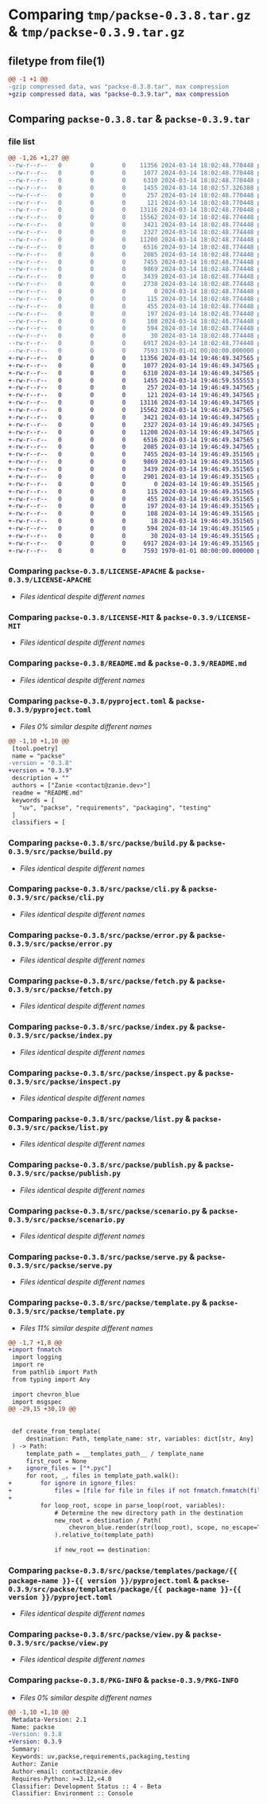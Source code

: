 # Comparing `tmp/packse-0.3.8.tar.gz` & `tmp/packse-0.3.9.tar.gz`

## filetype from file(1)

```diff
@@ -1 +1 @@
-gzip compressed data, was "packse-0.3.8.tar", max compression
+gzip compressed data, was "packse-0.3.9.tar", max compression
```

## Comparing `packse-0.3.8.tar` & `packse-0.3.9.tar`

### file list

```diff
@@ -1,26 +1,27 @@
--rw-r--r--   0        0        0    11356 2024-03-14 18:02:48.770448 packse-0.3.8/LICENSE-APACHE
--rw-r--r--   0        0        0     1077 2024-03-14 18:02:48.770448 packse-0.3.8/LICENSE-MIT
--rw-r--r--   0        0        0     6310 2024-03-14 18:02:48.770448 packse-0.3.8/README.md
--rw-r--r--   0        0        0     1455 2024-03-14 18:02:57.326388 packse-0.3.8/pyproject.toml
--rw-r--r--   0        0        0      257 2024-03-14 18:02:48.770448 packse-0.3.8/src/packse/__init__.py
--rw-r--r--   0        0        0      121 2024-03-14 18:02:48.770448 packse-0.3.8/src/packse/__main__.py
--rw-r--r--   0        0        0    13116 2024-03-14 18:02:48.770448 packse-0.3.8/src/packse/build.py
--rw-r--r--   0        0        0    15562 2024-03-14 18:02:48.774448 packse-0.3.8/src/packse/cli.py
--rw-r--r--   0        0        0     3421 2024-03-14 18:02:48.774448 packse-0.3.8/src/packse/error.py
--rw-r--r--   0        0        0     2327 2024-03-14 18:02:48.774448 packse-0.3.8/src/packse/fetch.py
--rw-r--r--   0        0        0    11200 2024-03-14 18:02:48.774448 packse-0.3.8/src/packse/index.py
--rw-r--r--   0        0        0     6516 2024-03-14 18:02:48.774448 packse-0.3.8/src/packse/inspect.py
--rw-r--r--   0        0        0     2085 2024-03-14 18:02:48.774448 packse-0.3.8/src/packse/list.py
--rw-r--r--   0        0        0     7455 2024-03-14 18:02:48.774448 packse-0.3.8/src/packse/publish.py
--rw-r--r--   0        0        0     9869 2024-03-14 18:02:48.774448 packse-0.3.8/src/packse/scenario.py
--rw-r--r--   0        0        0     3439 2024-03-14 18:02:48.774448 packse-0.3.8/src/packse/serve.py
--rw-r--r--   0        0        0     2738 2024-03-14 18:02:48.774448 packse-0.3.8/src/packse/template.py
--rw-r--r--   0        0        0        0 2024-03-14 18:02:48.774448 packse-0.3.8/src/packse/templates/README.md
--rw-r--r--   0        0        0      115 2024-03-14 18:02:48.774448 packse-0.3.8/src/packse/templates/__init__.py
--rw-r--r--   0        0        0      455 2024-03-14 18:02:48.774448 packse-0.3.8/src/packse/templates/index/simple-html/[[ scenarios ]][[ packages ]]{{ name}}/index.html
--rw-r--r--   0        0        0      197 2024-03-14 18:02:48.774448 packse-0.3.8/src/packse/templates/index/simple-html/index.html
--rw-r--r--   0        0        0      108 2024-03-14 18:02:48.774448 packse-0.3.8/src/packse/templates/package/template.toml
--rw-r--r--   0        0        0      594 2024-03-14 18:02:48.774448 packse-0.3.8/src/packse/templates/package/{{ package-name }}-{{ version }}/pyproject.toml
--rw-r--r--   0        0        0       30 2024-03-14 18:02:48.774448 packse-0.3.8/src/packse/templates/package/{{ package-name }}-{{ version }}/src/{{ module-name }}/__init__.py
--rw-r--r--   0        0        0     6917 2024-03-14 18:02:48.774448 packse-0.3.8/src/packse/view.py
--rw-r--r--   0        0        0     7593 1970-01-01 00:00:00.000000 packse-0.3.8/PKG-INFO
+-rw-r--r--   0        0        0    11356 2024-03-14 19:46:49.347565 packse-0.3.9/LICENSE-APACHE
+-rw-r--r--   0        0        0     1077 2024-03-14 19:46:49.347565 packse-0.3.9/LICENSE-MIT
+-rw-r--r--   0        0        0     6310 2024-03-14 19:46:49.347565 packse-0.3.9/README.md
+-rw-r--r--   0        0        0     1455 2024-03-14 19:46:59.555553 packse-0.3.9/pyproject.toml
+-rw-r--r--   0        0        0      257 2024-03-14 19:46:49.347565 packse-0.3.9/src/packse/__init__.py
+-rw-r--r--   0        0        0      121 2024-03-14 19:46:49.347565 packse-0.3.9/src/packse/__main__.py
+-rw-r--r--   0        0        0    13116 2024-03-14 19:46:49.347565 packse-0.3.9/src/packse/build.py
+-rw-r--r--   0        0        0    15562 2024-03-14 19:46:49.347565 packse-0.3.9/src/packse/cli.py
+-rw-r--r--   0        0        0     3421 2024-03-14 19:46:49.347565 packse-0.3.9/src/packse/error.py
+-rw-r--r--   0        0        0     2327 2024-03-14 19:46:49.347565 packse-0.3.9/src/packse/fetch.py
+-rw-r--r--   0        0        0    11200 2024-03-14 19:46:49.347565 packse-0.3.9/src/packse/index.py
+-rw-r--r--   0        0        0     6516 2024-03-14 19:46:49.347565 packse-0.3.9/src/packse/inspect.py
+-rw-r--r--   0        0        0     2085 2024-03-14 19:46:49.347565 packse-0.3.9/src/packse/list.py
+-rw-r--r--   0        0        0     7455 2024-03-14 19:46:49.351565 packse-0.3.9/src/packse/publish.py
+-rw-r--r--   0        0        0     9869 2024-03-14 19:46:49.351565 packse-0.3.9/src/packse/scenario.py
+-rw-r--r--   0        0        0     3439 2024-03-14 19:46:49.351565 packse-0.3.9/src/packse/serve.py
+-rw-r--r--   0        0        0     2901 2024-03-14 19:46:49.351565 packse-0.3.9/src/packse/template.py
+-rw-r--r--   0        0        0        0 2024-03-14 19:46:49.351565 packse-0.3.9/src/packse/templates/README.md
+-rw-r--r--   0        0        0      115 2024-03-14 19:46:49.351565 packse-0.3.9/src/packse/templates/__init__.py
+-rw-r--r--   0        0        0      455 2024-03-14 19:46:49.351565 packse-0.3.9/src/packse/templates/index/simple-html/[[ scenarios ]][[ packages ]]{{ name}}/index.html
+-rw-r--r--   0        0        0      197 2024-03-14 19:46:49.351565 packse-0.3.9/src/packse/templates/index/simple-html/index.html
+-rw-r--r--   0        0        0      108 2024-03-14 19:46:49.351565 packse-0.3.9/src/packse/templates/package/template.toml
+-rw-r--r--   0        0        0       18 2024-03-14 19:46:49.351565 packse-0.3.9/src/packse/templates/package/{{ package-name }}-{{ version }}/.gitignore
+-rw-r--r--   0        0        0      594 2024-03-14 19:46:49.351565 packse-0.3.9/src/packse/templates/package/{{ package-name }}-{{ version }}/pyproject.toml
+-rw-r--r--   0        0        0       30 2024-03-14 19:46:49.351565 packse-0.3.9/src/packse/templates/package/{{ package-name }}-{{ version }}/src/{{ module-name }}/__init__.py
+-rw-r--r--   0        0        0     6917 2024-03-14 19:46:49.351565 packse-0.3.9/src/packse/view.py
+-rw-r--r--   0        0        0     7593 1970-01-01 00:00:00.000000 packse-0.3.9/PKG-INFO
```

### Comparing `packse-0.3.8/LICENSE-APACHE` & `packse-0.3.9/LICENSE-APACHE`

 * *Files identical despite different names*

### Comparing `packse-0.3.8/LICENSE-MIT` & `packse-0.3.9/LICENSE-MIT`

 * *Files identical despite different names*

### Comparing `packse-0.3.8/README.md` & `packse-0.3.9/README.md`

 * *Files identical despite different names*

### Comparing `packse-0.3.8/pyproject.toml` & `packse-0.3.9/pyproject.toml`

 * *Files 0% similar despite different names*

```diff
@@ -1,10 +1,10 @@
 [tool.poetry]
 name = "packse"
-version = "0.3.8"
+version = "0.3.9"
 description = ""
 authors = ["Zanie <contact@zanie.dev>"]
 readme = "README.md"
 keywords = [
   "uv", "packse", "requirements", "packaging", "testing"
 ]
 classifiers = [
```

### Comparing `packse-0.3.8/src/packse/build.py` & `packse-0.3.9/src/packse/build.py`

 * *Files identical despite different names*

### Comparing `packse-0.3.8/src/packse/cli.py` & `packse-0.3.9/src/packse/cli.py`

 * *Files identical despite different names*

### Comparing `packse-0.3.8/src/packse/error.py` & `packse-0.3.9/src/packse/error.py`

 * *Files identical despite different names*

### Comparing `packse-0.3.8/src/packse/fetch.py` & `packse-0.3.9/src/packse/fetch.py`

 * *Files identical despite different names*

### Comparing `packse-0.3.8/src/packse/index.py` & `packse-0.3.9/src/packse/index.py`

 * *Files identical despite different names*

### Comparing `packse-0.3.8/src/packse/inspect.py` & `packse-0.3.9/src/packse/inspect.py`

 * *Files identical despite different names*

### Comparing `packse-0.3.8/src/packse/list.py` & `packse-0.3.9/src/packse/list.py`

 * *Files identical despite different names*

### Comparing `packse-0.3.8/src/packse/publish.py` & `packse-0.3.9/src/packse/publish.py`

 * *Files identical despite different names*

### Comparing `packse-0.3.8/src/packse/scenario.py` & `packse-0.3.9/src/packse/scenario.py`

 * *Files identical despite different names*

### Comparing `packse-0.3.8/src/packse/serve.py` & `packse-0.3.9/src/packse/serve.py`

 * *Files identical despite different names*

### Comparing `packse-0.3.8/src/packse/template.py` & `packse-0.3.9/src/packse/template.py`

 * *Files 11% similar despite different names*

```diff
@@ -1,7 +1,8 @@
+import fnmatch
 import logging
 import re
 from pathlib import Path
 from typing import Any
 
 import chevron_blue
 import msgspec
@@ -29,15 +30,19 @@
 
 
 def create_from_template(
     destination: Path, template_name: str, variables: dict[str, Any]
 ) -> Path:
     template_path = __templates_path__ / template_name
     first_root = None
+    ignore_files = ["*.pyc"]
     for root, _, files in template_path.walk():
+        for ignore in ignore_files:
+            files = [file for file in files if not fnmatch.fnmatch(file, ignore)]
+
         for loop_root, scope in parse_loop(root, variables):
             # Determine the new directory path in the destination
             new_root = destination / Path(
                 chevron_blue.render(str(loop_root), scope, no_escape=True)
             ).relative_to(template_path)
 
             if new_root == destination:
```

### Comparing `packse-0.3.8/src/packse/templates/package/{{ package-name }}-{{ version }}/pyproject.toml` & `packse-0.3.9/src/packse/templates/package/{{ package-name }}-{{ version }}/pyproject.toml`

 * *Files identical despite different names*

### Comparing `packse-0.3.8/src/packse/view.py` & `packse-0.3.9/src/packse/view.py`

 * *Files identical despite different names*

### Comparing `packse-0.3.8/PKG-INFO` & `packse-0.3.9/PKG-INFO`

 * *Files 0% similar despite different names*

```diff
@@ -1,10 +1,10 @@
 Metadata-Version: 2.1
 Name: packse
-Version: 0.3.8
+Version: 0.3.9
 Summary: 
 Keywords: uv,packse,requirements,packaging,testing
 Author: Zanie
 Author-email: contact@zanie.dev
 Requires-Python: >=3.12,<4.0
 Classifier: Development Status :: 4 - Beta
 Classifier: Environment :: Console
```

